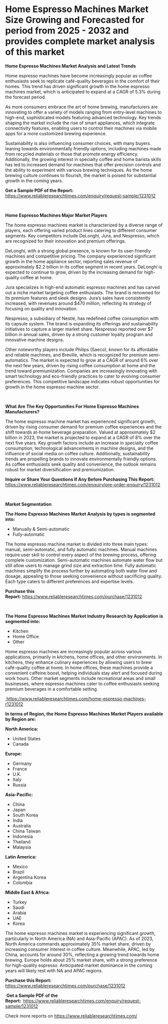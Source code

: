 <p><h1>Home Espresso Machines Market Size Growing and Forecasted for period from 2025 - 2032 and provides complete market analysis of this market</h1></p><p><strong>Home Espresso Machines Market Analysis and Latest Trends</strong></p>
<p><p>Home espresso machines have become increasingly popular as coffee enthusiasts seek to replicate café-quality beverages in the comfort of their homes. This trend has driven significant growth in the home espresso machines market, which is anticipated to expand at a CAGR of 5.3% during the forecast period. </p><p>As more consumers embrace the art of home brewing, manufacturers are innovating to offer a variety of models ranging from entry-level machines to high-end, sophisticated models featuring advanced technology. Key trends shaping the market include the rise of smart appliances, which integrate connectivity features, enabling users to control their machines via mobile apps for a more customized brewing experience. </p><p>Sustainability is also influencing consumer choices, with many buyers leaning towards environmentally friendly options, including machines made from recycled materials or those that promote energy efficiency. Additionally, the growing interest in specialty coffee and home barista skills has led to increased demand for machines that offer precision controls and the ability to experiment with various brewing techniques. As the home brewing culture continues to flourish, the market is poised for substantial growth in the coming years.</p></p>
<p><strong>Get a Sample PDF of the Report:&nbsp;</strong> <a href="https://www.reliableresearchtimes.com/enquiry/request-sample/1231012?utm_campaign=2304&utm_medium=2&utm_source=Github&utm_content=ia&utm_term=18022025&utm_id=home-espresso-machines">https://www.reliableresearchtimes.com/enquiry/request-sample/1231012</a></p>
<p>&nbsp;</p>
<p><strong>Home Espresso Machines Major Market Players</strong></p>
<p><p>The home espresso machines market is characterized by a diverse range of players, each offering varied product lines catering to different consumer segments. Key competitors include DeLonghi, Jura, and Nespresso, which are recognized for their innovation and premium offerings. </p><p>DeLonghi, with a strong global presence, is known for its user-friendly machines and competitive pricing. The company experienced significant growth in the home appliance sector, reporting sales revenue of approximately $2.2 billion in its coffee segment in recent years. DeLonghi is expected to continue to grow, driven by the increasing demand for high-quality coffee at home.</p><p>Jura specializes in high-end automatic espresso machines and has carved out a niche market targeting coffee enthusiasts. The brand is renowned for its premium features and sleek designs. Jura’s sales have consistently increased, with revenues around $470 million, reflecting its strategy of focusing on quality and innovation.</p><p>Nespresso, a subsidiary of Nestlé, has redefined coffee consumption with its capsule system. The brand is expanding its offerings and sustainability initiatives to capture a larger market share. Nespresso reported over $7 billion in annual sales, driven by a strong customer loyalty program and innovative machine designs.</p><p>Other noteworthy players include Philips (Saeco), known for its affordable and reliable machines, and Breville, which is recognized for premium semi-automatics. The market is expected to grow at a CAGR of around 6% over the next few years, driven by rising coffee consumption at home and the trend toward premiumization. Companies are increasingly innovating with smart technology and eco-friendly practices to cater to evolving consumer preferences. This competitive landscape indicates robust opportunities for growth in the home espresso machine sector.</p></p>
<p>&nbsp;</p>
<p><strong>What Are The Key Opportunities For Home Espresso Machines Manufacturers?</strong></p>
<p><p>The home espresso machine market has experienced significant growth, driven by rising consumer demand for premium coffee experiences and the shift towards at-home beverage preparation. Valued at approximately $2 billion in 2023, the market is projected to expand at a CAGR of 8% over the next five years. Key growth factors include an increase in specialty coffee consumption, technological advancements in machine designs, and the influence of social media on coffee culture. Additionally, sustainability trends are propelling brands to innovate environmentally friendly options. As coffee enthusiasts seek quality and convenience, the outlook remains robust for market diversification and premiumization.</p></p>
<p><strong>Inquire or Share Your Questions If Any Before Purchasing This Report:</strong> <a href="https://www.reliableresearchtimes.com/enquiry/pre-order-enquiry/1231012?utm_campaign=2304&utm_medium=2&utm_source=Github&utm_content=ia&utm_term=18022025&utm_id=home-espresso-machines">https://www.reliableresearchtimes.com/enquiry/pre-order-enquiry/1231012</a></p>
<p>&nbsp;</p>
<p><strong>Market Segmentation</strong></p>
<p><strong>The Home Espresso Machines Market Analysis by types is segmented into:</strong></p>
<p><ul><li>Manually & Semi-automatic</li><li>Fully-automatic</li></ul></p>
<p><p>The home espresso machine market is divided into three main types: manual, semi-automatic, and fully automatic machines. Manual machines require user skill to control every aspect of the brewing process, offering complete customization. Semi-automatic machines automate water flow but still allow users to manage grind size and extraction time. Fully automatic machines simplify the process further by automating both water flow and dosage, appealing to those seeking convenience without sacrificing quality. Each type caters to different preferences and expertise levels.</p></p>
<p><strong>Purchase this Report:&nbsp;</strong><a href="https://www.reliableresearchtimes.com/purchase/1231012?utm_campaign=2304&utm_medium=2&utm_source=Github&utm_content=ia&utm_term=18022025&utm_id=home-espresso-machines">https://www.reliableresearchtimes.com/purchase/1231012</a></p>
<p>&nbsp;</p>
<p><strong>The Home Espresso Machines Market Industry Research by Application is segmented into:</strong></p>
<p><ul><li>Kitchen</li><li>Home Office</li><li>Other</li></ul></p>
<p><p>Home espresso machines are increasingly popular across various applications, primarily in kitchens, home offices, and other environments. In kitchens, they enhance culinary experiences by allowing users to brew café-quality coffee at home. In home offices, these machines provide a convenient caffeine boost, helping individuals stay alert and focused during work hours. Other market segments include recreational areas and small businesses, where espresso machines cater to coffee enthusiasts seeking premium beverages in a comfortable setting.</p></p>
<p><a href="https://www.reliableresearchtimes.com/home-espresso-machines-r1231012?utm_campaign=2304&utm_medium=2&utm_source=Github&utm_content=ia&utm_term=18022025&utm_id=home-espresso-machines">&nbsp;https://www.reliableresearchtimes.com/home-espresso-machines-r1231012</a></p>
<p><strong>In terms of Region, the Home Espresso Machines Market Players available by Region are:</strong></p>
<p>
    <p> <strong> North America: </strong>
        <ul>
            <li>United States</li>
            <li>Canada</li>
        </ul>
        </p> 
    <p> <strong> Europe: </strong>
        <ul>
            <li>Germany</li>
            <li>France</li>
            <li>U.K.</li>
            <li>Italy</li>
            <li>Russia</li>
        </ul>
        </p> 
    <p> <strong> Asia-Pacific: </strong>
        <ul>
            <li>China</li>
            <li>Japan</li>
            <li>South Korea</li>
            <li>India</li>
            <li>Australia</li>
            <li>China Taiwan</li>
            <li>Indonesia</li>
            <li>Thailand</li>
            <li>Malaysia</li>
        </ul>
        </p> 
    <p> <strong> Latin America: </strong>
        <ul>
            <li>Mexico</li>
            <li>Brazil</li>
            <li>Argentina Korea</li>
            <li>Colombia</li>
        </ul>
        </p> 
    <p> <strong> Middle East & Africa: </strong>
        <ul>
            <li>Turkey</li>
            <li>Saudi</li>
            <li>Arabia</li>
            <li>UAE</li>
            <li>Korea</li>
        </ul>
    </p>
    </p>
<p><p>The home espresso machines market is experiencing significant growth, particularly in North America (NA) and Asia-Pacific (APAC). As of 2023, North America commands approximately 35% market share, driven by increasing consumer interest in coffee culture. Meanwhile, APAC, led by China, accounts for around 30%, reflecting a growing trend towards home brewing. Europe holds about 25% market share, with a strong preference for high-quality espresso. Anticipated market dominance in the coming years will likely rest with NA and APAC regions.</p></p>
<p><strong>Purchase this Report: </strong><a href="https://www.reliableresearchtimes.com/purchase/1231012?utm_campaign=2304&utm_medium=2&utm_source=Github&utm_content=ia&utm_term=18022025&utm_id=home-espresso-machines">https://www.reliableresearchtimes.com/purchase/1231012</a></p>
<p>&nbsp;<strong>Get a Sample PDF of the Report:&nbsp;&nbsp;</strong><a href="https://www.reliableresearchtimes.com/enquiry/request-sample/1231012?utm_campaign=2304&utm_medium=2&utm_source=Github&utm_content=ia&utm_term=18022025&utm_id=home-espresso-machines">https://www.reliableresearchtimes.com/enquiry/request-sample/1231012</a></p>
<p><strong></strong></p>
<p>Check more reports on <a href="https://www.reliableresearchtimes.com/?utm_campaign=2304&utm_medium=2&utm_source=Github&utm_content=ia&utm_term=18022025&utm_id=home-espresso-machines">https://www.reliableresearchtimes.com/</a></p>